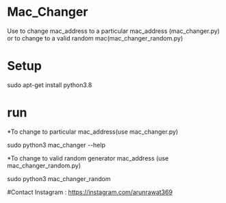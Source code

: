 # Mac_Changer
Use to change mac_address to a particular mac_address (mac_changer.py) or to change to a valid random mac(mac_changer_random.py)

# Setup
sudo apt-get install python3.8

# run
*To change to particular mac_address(use mac_changer.py)

sudo python3 mac_changer --help

*To change to valid random generator mac_address (use mac_changer_random.py)

sudo python3 mac_changer_random 

#Contact
Instagram : https://instagram.com/arunrawat369
